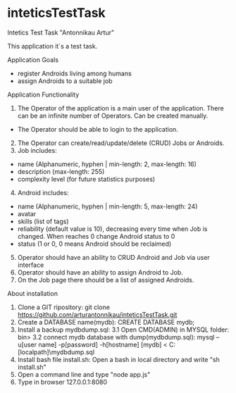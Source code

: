 # inteticsTestTask
Intetics Test Task "Antonnikau Artur"

This application it`s a test task. 

Application Goals
- register Androids living among humans
- assign Androids to a suitable job

Application Functionality
1. The Operator of the application is a main user of the application. There can be an
infinite number of Operators. Can be created manually.
- The Operator should be able to login to the application.
2. The Operator can create/read/update/delete (CRUD) Jobs or Androids.
3. Job includes:
- name (Alphanumeric, hyphen | min-length: 2, max-length: 16)
- description (max-length: 255)
- complexity level (for future statistics purposes)
4. Android includes:
- name (Alphanumeric, hyphen | min-length: 5, max-length: 24)
- avatar
- skills (list of tags)
- reliability (default value is 10), decreasing every time when Job is changed.
When reaches 0 change Android status to 0
- status (1 or 0, 0 means Android should be reclaimed)
5. Operator should have an ability to CRUD Android and Job via user interface
6. Operator should have an ability to assign Android to Job.
7. On the Job page there should be a list of assigned Androids.

About installation
1. Clone a GIT ripository: git clone https://github.com/arturantonnikau/inteticsTestTask.git
2. Create a DATABASE name(mydb): CREATE DATABASE mydb;
3. Install a backup mydbdump.sql: 
  3.1 Open CMD(ADMIN) in MYSQL folder: bin>
  3.2 connect mydb database with dump(mydbdump.sql): mysql –u[user name] -p[password] -h[hostname] [mydb] < C:\[localpath]\mydbdump.sql
4. Install bash file install.sh: Open a bash in local directory and write "sh install.sh"
5. Open a command line and type "node app.js"
6. Type in browser 127.0.0.1:8080
